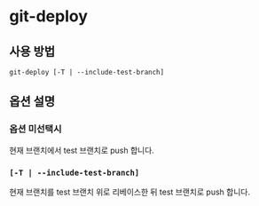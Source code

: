 # git-deploy

## 사용 방법

`git-deploy [-T | --include-test-branch]`

## 옵션 설명

### 옵션 미선택시

현재 브랜치에서 test 브랜치로 push 합니다.

### `[-T | --include-test-branch]`

현재 브랜치를 test 브랜치 위로 리베이스한 뒤 test 브랜치로 push 합니다.
